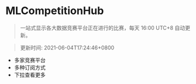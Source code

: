 # MLCompetitionHub

> 一站式显示各大数据竞赛平台正在进行的比赛，每天 16:00 UTC+8 自动更新。
  
> 更新时间: 2021-06-04T17:24:46+0800 

* 多家竞赛平台
* 多种订阅方式
* 下拉查看更多